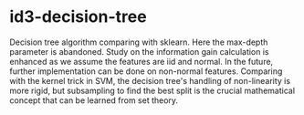 # id3-decision-tree

Decision tree algorithm comparing with sklearn. Here the max-depth parameter is abandoned. Study on the information gain calculation is enhanced as we assume the features are iid and normal. In the future, further implementation can be done on non-normal features. Comparing with the kernel trick in SVM, the decision tree's handling of non-linearity is more rigid, but subsampling to find the best split is the crucial mathematical concept that can be learned from set theory. 
